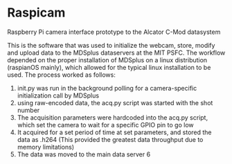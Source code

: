 # Raspicam
Raspberry Pi camera interface prototype to the Alcator C-Mod datasystem

This is the software that was used to initialize the webcam, store, modify and upload data
to the MDSplus dataservers at the MIT PSFC. The workflow depended on the proper installation
of MDSplus on a linux distribution (raspianOS mainly), which allowed for the typical linux
installation to be used.  The process worked as follows:

1) init.py was run in the background polling for a camera-specific initialization call by
MDSplus
2) using raw-encoded data, the acq.py script was started with the shot number
3) The acquisition parameters were hardcoded into the acq.py script, which set the camera
to wait for a specific GPIO pin to go low
4) It acquired for a set period of time at set parameters, and stored the data as .h264
(This provided the greatest data throughput due to memory limitations)
5) The data was moved to the main data server
6
